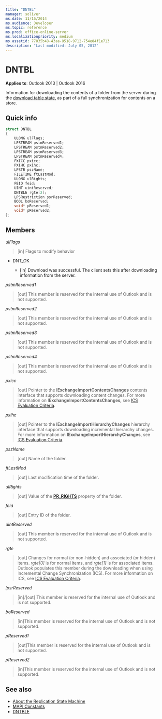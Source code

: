 ```yaml
---
title: "DNTBL"
manager: soliver
ms.date: 11/16/2014
ms.audience: Developer
ms.topic: reference
ms.prod: office-online-server
ms.localizationpriority: medium
ms.assetid: 77835b48-43aa-8518-9712-754e84f1e713
description: "Last modified: July 05, 2012"
---
```


# DNTBL
 
**Applies to**: Outlook 2013 | Outlook 2016 
  
Information for downloading the contents of a folder from the server during the [download table state](download-table-state.md), as part of a full synchronization for contents on a store.
  
## Quick info

```cpp
struct DNTBL 
{ 
    ULONG ulFlags; 
    LPSTREAM pstmReserved1; 
    LPSTREAM pstmReserved2; 
    LPSTREAM pstmReserved3; 
    LPSTREAM pstmReserved4; 
    PXICC pxicc; 
    PXIHC pxihc; 
    LPSTR pszName; 
    FILETIME ftLastMod; 
    ULONG ulRights; 
    FEID feid; 
    UINT uintReserved; 
    DNTBLE rgte[2]; 
    LPSRestriction psrReserved; 
    BOOL boReserved; 
    void* pReserved1; 
    void* pReserved2; 
};

```

## Members

_ulFlags_
  
> [in] Flags to modify behavior 
    
  - DNT_OK
    
    - [in] Download was successful. The client sets this after downloading information from the server.
    
_pstmReserved1_
  
> [out] This member is reserved for the internal use of Outlook and is not supported. 
    
_pstmReserved2_
  
> [out] This member is reserved for the internal use of Outlook and is not supported. 
    
_pstmReserved3_
  
> [out] This member is reserved for the internal use of Outlook and is not supported. 
    
_pstmReserved4_
  
> [out] This member is reserved for the internal use of Outlook and is not supported. 
    
_pxicc_
  
>  [out] Pointer to the **IExchangeImportContentsChanges** contents interface that supports downloading content changes. For more information on **IExchangeImportContentsChanges**, see [ICS Evaluation Criteria](https://msdn.microsoft.com/library/aa579252%28EXCHG.80%29.aspx).
    
_pxihc_
  
>  [out] Pointer to the **IExchangeImportHierarchyChanges** hierarchy interface that supports downloading incremental hierarchy changes. For more information on **IExchangeImportHierarchyChanges**, see [ICS Evaluation Criteria](https://msdn.microsoft.com/library/aa579252%28EXCHG.80%29.aspx).
    
_pszName_
  
>  [out] Name of the folder. 
    
_ftLastMod_
  
>  [out] Last modification time of the folder. 
    
_ulRights_
  
>  [out] Value of the **[PR_RIGHTS](https://msdn.microsoft.com/library/ee238052%28v=EXCHG.80%29.aspx)** property of the folder. 
    
_feid_
  
>  [out] Entry ID of the folder. 
    
_uintReserved_
  
>  [out] This member is reserved for the internal use of Outlook and is not supported. 
    
_rgte_
  
> [out] Changes for normal (or non-hidden) and associated (or hidden) items.  *rgte[0]*  is for normal items, and  *rgte[1]*  is for associated items. Outlook populates this member during the downloading when using Incremental Change Synchronization (ICS). For more information on ICS, see [ICS Evaluation Criteria](https://msdn.microsoft.com/library/aa579252%28EXCHG.80%29.aspx).
    
_lpsrReserved_
  
>  [in]/[out] This member is reserved for the internal use of Outlook and is not supported. 
    
_boReserved_
  
>  [in]This member is reserved for the internal use of Outlook and is not supported. 
    
_pReserved1_
  
>  [out]This member is reserved for the internal use of Outlook and is not supported. 
    
_pReserved2_
  
>  [in]This member is reserved for the internal use of Outlook and is not supported. 
    
## See also

- [About the Replication State Machine](about-the-replication-state-machine.md)  
- [MAPI Constants](mapi-constants.md) 
- [DNTBLE](dntble.md)

